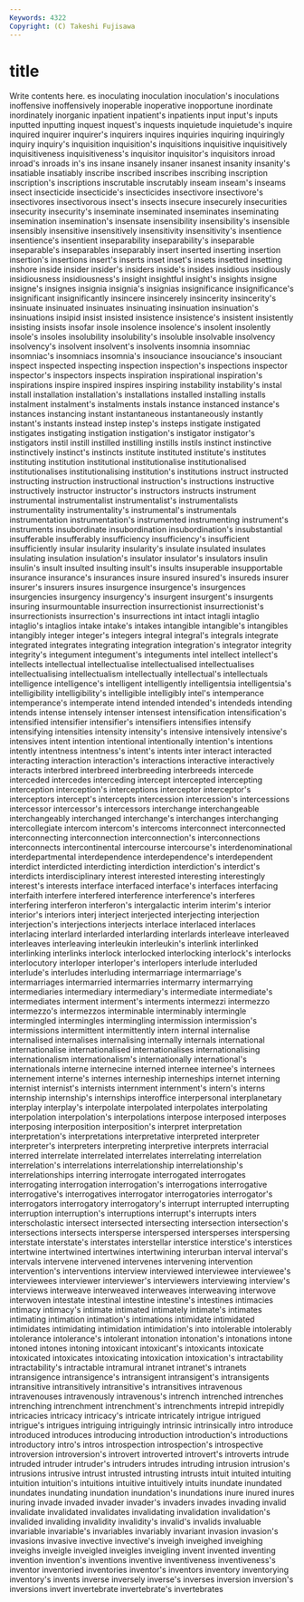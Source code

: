 ```yaml
---
Keywords: 4322 
Copyright: (C) Takeshi Fujisawa
---
```


# title

Write contents here.
es inoculating inoculation
inoculation's inoculations inoffensive inoffensively inoperable inoperative inopportune inordinate inordinately inorganic
inpatient inpatient's inpatients input input's inputs inputted inputting inquest inquest's
inquests inquietude inquietude's inquire inquired inquirer inquirer's inquirers inquires inquiries
inquiring inquiringly inquiry inquiry's inquisition inquisition's inquisitions inquisitive inquisitively inquisitiveness
inquisitiveness's inquisitor inquisitor's inquisitors inroad inroad's inroads in's ins insane
insanely insaner insanest insanity insanity's insatiable insatiably inscribe inscribed inscribes
inscribing inscription inscription's inscriptions inscrutable inscrutably inseam inseam's inseams insect
insecticide insecticide's insecticides insectivore insectivore's insectivores insectivorous insect's insects insecure
insecurely insecurities insecurity insecurity's inseminate inseminated inseminates inseminating insemination insemination's
insensate insensibility insensibility's insensible insensibly insensitive insensitively insensitivity insensitivity's insentience
insentience's insentient inseparability inseparability's inseparable inseparable's inseparables inseparably insert inserted
inserting insertion insertion's insertions insert's inserts inset inset's insets insetted
insetting inshore inside insider insider's insiders inside's insides insidious insidiously
insidiousness insidiousness's insight insightful insight's insights insigne insigne's insignes insignia
insignia's insignias insignificance insignificance's insignificant insignificantly insincere insincerely insincerity insincerity's
insinuate insinuated insinuates insinuating insinuation insinuation's insinuations insipid insist insisted
insistence insistence's insistent insistently insisting insists insofar insole insolence insolence's
insolent insolently insole's insoles insolubility insolubility's insoluble insolvable insolvency insolvency's
insolvent insolvent's insolvents insomnia insomniac insomniac's insomniacs insomnia's insouciance insouciance's
insouciant inspect inspected inspecting inspection inspection's inspections inspector inspector's inspectors
inspects inspiration inspirational inspiration's inspirations inspire inspired inspires inspiring instability
instability's instal install installation installation's installations installed installing installs instalment
instalment's instalments instals instance instanced instance's instances instancing instant instantaneous
instantaneously instantly instant's instants instead instep instep's insteps instigate instigated
instigates instigating instigation instigation's instigator instigator's instigators instil instill instilled
instilling instills instils instinct instinctive instinctively instinct's instincts institute instituted
institute's institutes instituting institution institutional institutionalise institutionalised institutionalises institutionalising institution's
institutions instruct instructed instructing instruction instructional instruction's instructions instructive instructively
instructor instructor's instructors instructs instrument instrumental instrumentalist instrumentalist's instrumentalists instrumentality
instrumentality's instrumental's instrumentals instrumentation instrumentation's instrumented instrumenting instrument's instruments insubordinate
insubordination insubordination's insubstantial insufferable insufferably insufficiency insufficiency's insufficient insufficiently insular
insularity insularity's insulate insulated insulates insulating insulation insulation's insulator insulator's
insulators insulin insulin's insult insulted insulting insult's insults insuperable insupportable
insurance insurance's insurances insure insured insured's insureds insurer insurer's insurers
insures insurgence insurgence's insurgences insurgencies insurgency insurgency's insurgent insurgent's insurgents
insuring insurmountable insurrection insurrectionist insurrectionist's insurrectionists insurrection's insurrections int intact
intagli intaglio intaglio's intaglios intake intake's intakes intangible intangible's intangibles
intangibly integer integer's integers integral integral's integrals integrate integrated integrates
integrating integration integration's integrator integrity integrity's integument integument's integuments intel
intellect intellect's intellects intellectual intellectualise intellectualised intellectualises intellectualising intellectualism intellectually
intellectual's intellectuals intelligence intelligence's intelligent intelligently intelligentsia intelligentsia's intelligibility intelligibility's
intelligible intelligibly intel's intemperance intemperance's intemperate intend intended intended's intendeds
intending intends intense intensely intenser intensest intensification intensification's intensified intensifier
intensifier's intensifiers intensifies intensify intensifying intensities intensity intensity's intensive intensively
intensive's intensives intent intention intentional intentionally intention's intentions intently intentness
intentness's intent's intents inter interact interacted interacting interaction interaction's interactions
interactive interactively interacts interbred interbreed interbreeding interbreeds intercede interceded intercedes
interceding intercept intercepted intercepting interception interception's interceptions interceptor interceptor's interceptors
intercept's intercepts intercession intercession's intercessions intercessor intercessor's intercessors interchange interchangeable
interchangeably interchanged interchange's interchanges interchanging intercollegiate intercom intercom's intercoms interconnect
interconnected interconnecting interconnection interconnection's interconnections interconnects intercontinental intercourse intercourse's interdenominational
interdepartmental interdependence interdependence's interdependent interdict interdicted interdicting interdiction interdiction's interdict's
interdicts interdisciplinary interest interested interesting interestingly interest's interests interface interfaced
interface's interfaces interfacing interfaith interfere interfered interference interference's interferes interfering
interferon interferon's intergalactic interim interim's interior interior's interiors interj interject
interjected interjecting interjection interjection's interjections interjects interlace interlaced interlaces interlacing
interlard interlarded interlarding interlards interleave interleaved interleaves interleaving interleukin interleukin's
interlink interlinked interlinking interlinks interlock interlocked interlocking interlock's interlocks interlocutory
interloper interloper's interlopers interlude interluded interlude's interludes interluding intermarriage intermarriage's
intermarriages intermarried intermarries intermarry intermarrying intermediaries intermediary intermediary's intermediate intermediate's
intermediates interment interment's interments intermezzi intermezzo intermezzo's intermezzos interminable interminably
intermingle intermingled intermingles intermingling intermission intermission's intermissions intermittent intermittently intern
internal internalise internalised internalises internalising internally internals international internationalise internationalised
internationalises internationalising internationalism internationalism's internationally international's internationals interne internecine interned
internee internee's internees internement interne's internes interneship interneships internet interning
internist internist's internists internment internment's intern's interns internship internship's internships
interoffice interpersonal interplanetary interplay interplay's interpolate interpolated interpolates interpolating interpolation
interpolation's interpolations interpose interposed interposes interposing interposition interposition's interpret interpretation
interpretation's interpretations interpretative interpreted interpreter interpreter's interpreters interpreting interpretive interprets
interracial interred interrelate interrelated interrelates interrelating interrelation interrelation's interrelations interrelationship
interrelationship's interrelationships interring interrogate interrogated interrogates interrogating interrogation interrogation's interrogations
interrogative interrogative's interrogatives interrogator interrogatories interrogator's interrogators interrogatory interrogatory's interrupt
interrupted interrupting interruption interruption's interruptions interrupt's interrupts inters interscholastic intersect
intersected intersecting intersection intersection's intersections intersects intersperse interspersed intersperses interspersing
interstate interstate's interstates interstellar interstice interstice's interstices intertwine intertwined intertwines
intertwining interurban interval interval's intervals intervene intervened intervenes intervening intervention
intervention's interventions interview interviewed interviewee interviewee's interviewees interviewer interviewer's interviewers
interviewing interview's interviews interweave interweaved interweaves interweaving interwove interwoven intestate
intestinal intestine intestine's intestines intimacies intimacy intimacy's intimate intimated intimately
intimate's intimates intimating intimation intimation's intimations intimidate intimidated intimidates intimidating
intimidation intimidation's into intolerable intolerably intolerance intolerance's intolerant intonation intonation's
intonations intone intoned intones intoning intoxicant intoxicant's intoxicants intoxicate intoxicated
intoxicates intoxicating intoxication intoxication's intractability intractability's intractable intramural intranet intranet's
intranets intransigence intransigence's intransigent intransigent's intransigents intransitive intransitively intransitive's intransitives
intravenous intravenouses intravenously intravenous's intrench intrenched intrenches intrenching intrenchment intrenchment's
intrenchments intrepid intrepidly intricacies intricacy intricacy's intricate intricately intrigue intrigued
intrigue's intrigues intriguing intriguingly intrinsic intrinsically intro introduce introduced introduces
introducing introduction introduction's introductions introductory intro's intros introspection introspection's introspective
introversion introversion's introvert introverted introvert's introverts intrude intruded intruder intruder's
intruders intrudes intruding intrusion intrusion's intrusions intrusive intrust intrusted intrusting
intrusts intuit intuited intuiting intuition intuition's intuitions intuitive intuitively intuits
inundate inundated inundates inundating inundation inundation's inundations inure inured inures
inuring invade invaded invader invader's invaders invades invading invalid invalidate
invalidated invalidates invalidating invalidation invalidation's invalided invaliding invalidity invalidity's invalid's
invalids invaluable invariable invariable's invariables invariably invariant invasion invasion's invasions
invasive invective invective's inveigh inveighed inveighing inveighs inveigle inveigled inveigles
inveigling invent invented inventing invention invention's inventions inventive inventiveness inventiveness's
inventor inventoried inventories inventor's inventors inventory inventorying inventory's invents inverse
inversely inverse's inverses inversion inversion's inversions invert invertebrate invertebrate's invertebrates

